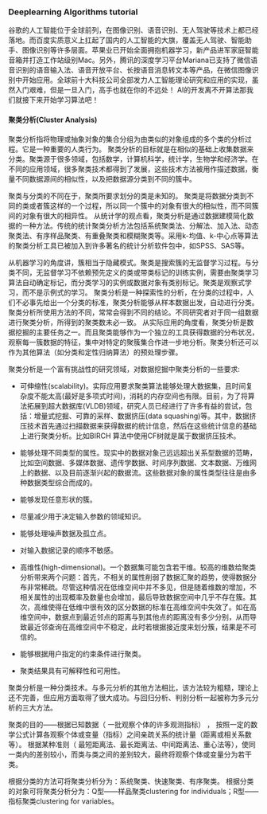 ### Deeplearning Algorithms tutorial
谷歌的人工智能位于全球前列，在图像识别、语音识别、无人驾驶等技术上都已经落地。而百度实质意义上扛起了国内的人工智能的大旗，覆盖无人驾驶、智能助手、图像识别等许多层面。苹果业已开始全面拥抱机器学习，新产品进军家庭智能音箱并打造工作站级别Mac。另外，腾讯的深度学习平台Mariana已支持了微信语音识别的语音输入法、语音开放平台、长按语音消息转文本等产品，在微信图像识别中开始应用。全球前十大科技公司全部发力人工智能理论研究和应用的实现，虽然入门艰难，但是一旦入门，高手也就在你的不远处！
AI的开发离不开算法那我们就接下来开始学习算法吧！

#### 聚类分析(Cluster Analysis)
聚类分析指将物理或抽象对象的集合分组为由类似的对象组成的多个类的分析过程。它是一种重要的人类行为。
聚类分析的目标就是在相似的基础上收集数据来分类。聚类源于很多领域，包括数学，计算机科学，统计学，生物学和经济学。在不同的应用领域，很多聚类技术都得到了发展，这些技术方法被用作描述数据，衡量不同数据源间的相似性，以及把数据源分类到不同的簇中。

聚类与分类的不同在于，聚类所要求划分的类是未知的。
聚类是将数据分类到不同的类或者簇这样的一个过程，所以同一个簇中的对象有很大的相似性，而不同簇间的对象有很大的相异性。
从统计学的观点看，聚类分析是通过数据建模简化数据的一种方法。传统的统计聚类分析方法包括系统聚类法、分解法、加入法、动态聚类法、有序样品聚类、有重叠聚类和模糊聚类等。采用k-均值、k-中心点等算法的聚类分析工具已被加入到许多著名的统计分析软件包中，如SPSS、SAS等。

从机器学习的角度讲，簇相当于隐藏模式。聚类是搜索簇的无监督学习过程。与分类不同，无监督学习不依赖预先定义的类或带类标记的训练实例，需要由聚类学习算法自动确定标记，而分类学习的实例或数据对象有类别标记。聚类是观察式学习，而不是示例式的学习。
聚类分析是一种探索性的分析，在分类的过程中，人们不必事先给出一个分类的标准，聚类分析能够从样本数据出发，自动进行分类。聚类分析所使用方法的不同，常常会得到不同的结论。不同研究者对于同一组数据进行聚类分析，所得到的聚类数未必一致。
从实际应用的角度看，聚类分析是数据挖掘的主要任务之一。而且聚类能够作为一个独立的工具获得数据的分布状况，观察每一簇数据的特征，集中对特定的聚簇集合作进一步地分析。聚类分析还可以作为其他算法（如分类和定性归纳算法）的预处理步骤。


聚类分析是一个富有挑战性的研究领域，对数据挖掘中聚类分析的一些要求:
* 可伸缩性(scalability)。实际应用要求聚类算法能够处理大数据集，且时间复杂度不能太高(最好是多项式时间)，消耗的内存空间也有限。目前，为了将算法拓展到超大数据库(VLDB)领域，研究人员已经进行了许多有益的尝试，包括：增量式挖掘、可靠的采样、数据挤压(data squashing)等。其中，数据挤压技术首先通过扫描数据来获得数据的统计信息，然后在这些统计信息的基础上进行聚类分析。比如BIRCH 算法中使用CF树就是属于数据挤压技术。

* 能够处理不同类型的属性。现实中的数据对象己远远超出关系型数据的范畴，比如空间数据、多媒体数据、遗传学数据、时间序列数据、文本数据、万维网上的数据、以及目前逐渐兴起的数据流。这些数据对象的属性类型往往是由多种数据类型综合而成的。

* 能够发现任意形状的簇。

* 尽量减少用于决定输入参数的领域知识。

* 能够处理噪声数据及孤立点。

* 对输入数据记录的顺序不敏感。

* 高维性(high-dimensional)。一个数据集可能包含若干维。较高的维数给聚类分析带来两个问题：首先，不相关的属性削弱了数据汇聚的趋势，使得数据分布非常稀疏。尽管这种情况在低维空间中并不多见，但是随着维数的增加，不相关属性的出现概率及数量也会增加，最后导致数据空间中几乎不存在簇。其次，高维使得在低维中很有效的区分数据的标准在高维空间中失效了。如在高维空间中，数据点到最近邻点的距离与到其他点的距离没有多少分别，从而导致最近邻查询在高维空间中不稳定，此时若根据接近度来划分簇，结果是不可信的。

* 能够根据用户指定的约束条件进行聚类。

*  聚类结果具有可解释性和可用性。


聚类分析是一种分类技术。与多元分析的其他方法相比，该方法较为粗糙，理论上还不完善，但应用方面取得了很大成功。与回归分析、判别分析一起被称为多元分析的三大方法。

聚类的目的——根据已知数据（ 一批观察个体的许多观测指标） ， 按照一定的数学公式计算各观察个体或变量（指标）之间亲疏关系的统计量（距离或相关系数等）。 根据某种准则（ 最短距离法、最长距离法、中间距离法、重心法等），使同一类内的差别较小，而类与类之间的差别较大，最终将观察个体或变量分为若干类。

根据分类的方法可将聚类分析分为：系统聚类、快速聚类、有序聚类。
根据分类的对象可将聚类分析分为：Q型——样品聚类clustering for individuals；R型——指标聚类clustering for variables。
